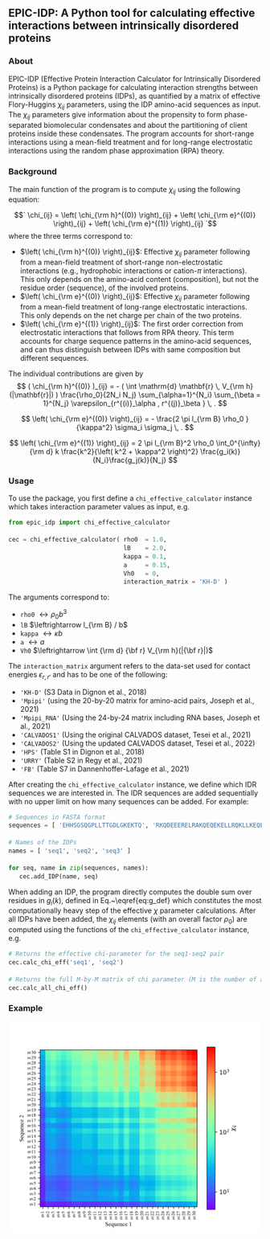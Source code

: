 ## EPIC-IDP: A Python tool for calculating effective interactions between intrinsically disordered proteins

### About

EPIC-IDP (Effective Protein Interaction Calculator for Intrinsically Disordered Proteins) is a Python package for calculating interaction strengths between intrinsically disordered proteins (IDPs), as quantified by a matrix of effective Flory-Huggins $\chi_{ij}$ parameters, using the IDP amino-acid sequences as input. The $\chi_{ij}$ parameters give information about the propensity to form phase-separated biomolecular condensates and about the partitioning of client proteins inside these condensates. The program accounts for short-range interactions using a mean-field treatment and for long-range electrostatic interactions using the random phase approximation (RPA) theory.

### Background

The main function of the program is to compute $\chi_{ij}$ using the following equation:

$$`
\chi_{ij} = \left( \chi_{\rm h}^{(0)} \right)_{ij} + \left( \chi_{\rm e}^{(0)} \right)_{ij} + \left( \chi_{\rm e}^{(1)} \right)_{ij} 
`$$
where the three terms correspond to:
- $`\left( \chi_{\rm h}^{(0)} \right)_{ij}`$: Effective $\chi_{ij}$ parameter following from a mean-field treatment of short-range non-electrostatic interactions (e.g., hydrophobic interactions or cation-$\pi$ interactions). This only depends on the amino-acid content (composition), but not the residue order (sequence), of the involved proteins.
- $\left( \chi_{\rm e}^{(0)} \right)_{ij}$: Effective $\chi_{ij}$ parameter following from a mean-field treatment of long-range electrostatic interactions. This only depends on the net charge per chain of the two proteins.
- $\left( \chi_{\rm e}^{(1)} \right)_{ij}$: The first order correction from electrostatic interactions that follows from RPA theory. This term accounts for charge sequence patterns in the amino-acid sequences, and can thus distinguish between IDPs with same composition but different sequences.

The individual contributions are given by
$$
( \chi_{\rm h}^{(0)} )_{ij} = - ( \int \mathrm{d} \mathbf{r} \, V_{\rm h}(|\mathbf{r}|) ) \frac{\rho_0}{2N_i N_j} \sum_{\alpha=1}^{N_i} \sum_{\beta = 1}^{N_j} \varepsilon_{r^{(i)}_\alpha , r^{(j)}_\beta } \, . 
$$

$$
\left( \chi_{\rm e}^{(0)} \right)_{ij} = - \frac{2 \pi l_{\rm B} \rho_0 }{\kappa^2} \sigma_i \sigma_j \, . 
$$

$$
\left( \chi_{\rm e}^{(1)} \right)_{ij} = 2 \pi l_{\rm B}^2 \rho_0 \int_0^{\infty}  {\rm d} k \frac{k^2}{\left( k^2 +  \kappa^2 \right)^2} \frac{g_i(k)}{N_i}\frac{g_j(k)}{N_j} 
$$

### Usage

To use the package, you first define a `chi_effective_calculator` instance which takes interaction parameter values as input, e.g.

```python
from epic_idp import chi_effective_calculator

cec = chi_effective_calculator( rho0  = 1.0,
                                lB    = 2.0,
                                kappa = 0.1,
                                a     = 0.15,
                                Vh0   = 0,
                                interaction_matrix = 'KH-D' )
```

The arguments correspond to:

- `rho0` $\leftrightarrow \rho_0 b^3$
- `lB` $\leftrightarrow l_{\rm B} / b$
- `kappa` $\leftrightarrow \kappa b$
- `a` $\leftrightarrow a$
- `Vh0` $\leftrightarrow \int {\rm d} {\bf r} V_{\rm h}(|{\bf r}|)$

The `interaction_matrix` argument refers to the data-set used for contact energies $\epsilon_{r,r'}$ and has to be one of the following:

- `'KH-D'` (S3 Data in Dignon et al., 2018)
- `'Mpipi'` (using the 20-by-20 matrix for amino-acid pairs, Joseph et al., 2021)
- `'Mpipi_RNA'` (Using the 24-by-24 matrix including RNA bases, Joseph et al., 2021)
- `'CALVADOS1'` (Using the original CALVADOS dataset, Tesei et al., 2021)
- `'CALVADOS2'` (Using the updated CALVADOS dataset, Tesei et al., 2022)
- `'HPS'` (Table S1 in Dignon et al., 2018)
- `'URRY'` (Table S2 in Regy et al., 2021)
- `'FB'` (Table S7 in Dannenhoffer-Lafage et al., 2021)

After creating the `chi_effective_calculator` instance, we define which IDR sequences we are interested in. The IDR sequences are added sequentially with no upper limit on how many sequences can be added. For example:

```python
# Sequences in FASTA format
sequences = [ 'EHHSGSQGPLLTTGDLGKEKTQ', 'RKQDEEERELRAKQEQEKELLRQKLLKEQEEK', 'AGREAKRR' ]

# Names of the IDPs
names = [ 'seq1', 'seq2', 'seq3' ]

for seq, name in zip(sequences, names):
   cec.add_IDP(name, seq)
```

When adding an IDP, the program directly computes the double sum over residues in $g_i(k)$, defined in Eq.~\eqref{eq:g_def} which constitutes the most computationally heavy step of the effective $\chi$ parameter calculations. After all IDPs have been added, the $\chi_{ij}$ elements (with an overall factor $\rho_0$) are computed using the functions of the `chi_effective_calculator` instance, e.g.

```python
# Returns the effective chi-parameter for the seq1-seq2 pair
cec.calc_chi_eff('seq1', 'seq2')

# Returns the full M-by-M matrix of chi parameter (M is the number of added IDPs)
cec.calc_all_chi_eff()
```


### Example

![Effective Chi Parameter Calculation](chi_eff_sv_sequences.png)
